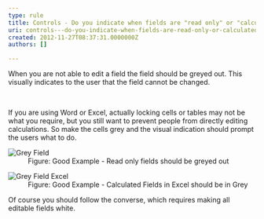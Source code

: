 ```yaml
---
type: rule
title: Controls - Do you indicate when fields are "read only" or "calculated"?
uri: controls---do-you-indicate-when-fields-are-read-only-or-calculated
created: 2012-11-27T08:37:31.0000000Z
authors: []

---
```




<span class='intro'> <p>When you are not able to edit a field the field should be greyed out. This visually indicates to the user that the field cannot be changed.</p> </span>

​<div>If you are using Word or Excel, actually locking cells or tables may not be what you require, but you still want to prevent people from directly editing calculations. So make the cells grey and the visual indication should prompt the users what to do.</div>
<dl class="goodImage"><dt><img alt="Grey Field" src="http&#58;//www.ssw.com.au/ssw/Standards/Rules/Images/GreyField.png" /></dt>
<dd>Figure&#58; Good Example - Read only fields should be greyed out</dd></dl>
<dl class="goodImage"><dt><img alt="Grey Field Excel" src="http&#58;//www.ssw.com.au/ssw/Standards/Rules/Images/GreyField-Excel.png" /></dt>
<dd>Figure&#58; Good Example - Calculated Fields in Excel should be in Grey</dd></dl>
<div>Of course you should follow the converse, which requires making all editable fields white.</div>



